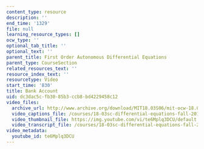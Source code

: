 ```yaml
---
content_type: resource
description: ''
end_time: '1329'
file: null
learning_resource_types: []
ocw_type: ''
optional_tab_title: ''
optional_text: ''
parent_title: First Order Autonomous Differential Equations
parent_type: CourseSection
related_resources_text: ''
resource_index_text: ''
resourcetype: Video
start_time: '830'
title: Bank Account
uid: dc3dac5c-fb30-85b3-ccb8-bd4229458c12
video_files:
  archive_url: http://www.archive.org/download/MIT18.03S06/mit-ocw-18.03-lec5-14feb2003-220k_512kb.mp4
  video_captions_file: /courses/18-03sc-differential-equations-fall-2011/381b0dd65c78561c85abd031c445b03f_te6Mplq3DCU.vtt
  video_thumbnail_file: https://img.youtube.com/vi/te6Mplq3DCU/default.jpg
  video_transcript_file: /courses/18-03sc-differential-equations-fall-2011/1487e85dfea484259eb131a1ba663c03_te6Mplq3DCU.pdf
video_metadata:
  youtube_id: te6Mplq3DCU
---
```

